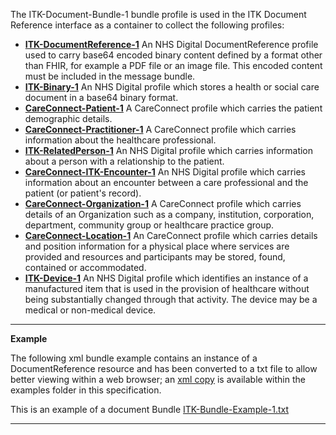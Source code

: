 The ITK-Document-Bundle-1 bundle profile is used in the ITK Document Reference interface as a container to collect the following profiles: 

- **[ITK-DocumentReference-1]**  An NHS Digital DocumentReference profile used to carry base64 encoded binary content defined by a format other than FHIR, for example a PDF file or an image file. This encoded content must be included in the message bundle.
- **[ITK-Binary-1]**  An NHS Digital profile which stores a health or social care document in a base64 binary format.  
- **[CareConnect-Patient-1]**  A CareConnect profile which carries the patient demographic details.
- **[CareConnect-Practitioner-1]**  A CareConnect profile which carries information about the healthcare professional.
- **[ITK-RelatedPerson-1]** An NHS Digital profile which carries information about a person with a relationship to the patient.
- **[CareConnect-ITK-Encounter-1]** An NHS Digital profile which carries information about an encounter between a care professional and the patient (or patient's record).
- **[CareConnect-Organization-1]**  A CareConnect profile which carries details of an Organization such as a company, institution, corporation, department, community group or healthcare practice group.
- **[CareConnect-Location-1]**  An CareConnect profile which carries details and position information for a physical place where services are provided and resources and participants may be stored, found, contained or accommodated.
- **[ITK-Device-1]**  An NHS Digital profile which identifies an instance of a manufactured item that is used in the provision of healthcare without being substantially changed through that activity. The device may be a medical or non-medical device.

----------
**Example**

The following xml bundle example contains an instance of a DocumentReference resource and has been converted to a txt file  to allow better viewing within a web browser; an [xml copy] is available within the examples folder in this specification.


This is an example of a document Bundle [ITK-Bundle-Example-1.txt]
 

----------

[ITK-Bundle-Example-1.txt]: ../Chapter.5.Examples/ITK-Bundle-Example-1.txt

[ITK-DocumentReference-1]: itk-documentreference-1.html
[ITK-Binary-1]: itk-binary-1.html
[CareConnect-ITK-Encounter-1]:	careconnect-itk-encounter-1.html
[CareConnect-Patient-1]: 	careconnect-patient-1.html
[CareConnect-Practitioner-1]:	careconnect-practitioner-1.html
[ITK-RelatedPerson-1]: 	itk-relatedperson-1.html
[CareConnect-Organization-1]: careconnect-organization-1.html
[CareConnect-Location-1]: careconnect-location-1.html
[ITK-Device-1]: itk-device-1.html
[CareConnect-ITK-Encounter-1]: careconnect-itk-encounter-1.html
[xml copy]: ../Examples/Profile.DocumentReference/ITK-Bundle-Example-1.xml
